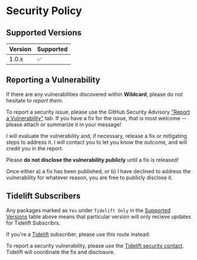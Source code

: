 # Security Policy

## Supported Versions

| Version | Supported          |
| ------- | ------------------ |
| 1.0.x   | :white_check_mark: |

## Reporting a Vulnerability

If there are any vulnerabilities discovered within **Wildcard**, please do not hesitate to _report them_. 

To report a security issue, please use the GitHub Security Advisory ["Report a Vulnerability"](https://github.com/ericsizemore/wildcard/security/advisories/new) tab. If you have a fix for the issue, that is most welcome -- please attach or summarize it in your message!

I will evaluate the vulnerability and, if necessary, release a fix or mitigating steps to address it. I will contact you to let you know the outcome, and will credit you in the report.

   Please **do not disclose the vulnerability publicly** until a fix is released!

Once either a) a fix has been published, or b) I have declined to address the vulnerability for whatever reason, you are free to publicly disclose it.

## Tidelift Subscribers

Any packages marked as `Yes` under `Tidelift Only` in the [Supported Versions](https://github.com/ericsizemore/wildcard/security/policy#supported-versions) table above means that particular version will only recieve updates for Tidelift Subscribrs.

If you're a [Tidelift](https://tidelift.com/) subscriber, please use this route instead:

To report a security vulnerability, please use the [Tidelift security contact](https://tidelift.com/security).
Tidelift will coordinate the fix and disclosure.
